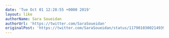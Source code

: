 ```yaml
---
date: 'Tue Oct 01 12:28:55 +0000 2019'
layout: like
authorName: Sara Soueidan
authorUrl: 'https://twitter.com/SaraSoueidan'
originalPost: 'https://twitter.com/SaraSoueidan/status/1179010300214939649'
---
```

